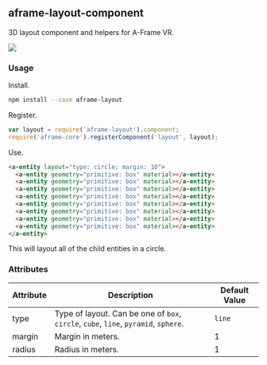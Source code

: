 ## aframe-layout-component

3D layout component and helpers for A-Frame VR.

![](https://cloud.githubusercontent.com/assets/674727/11851982/662a8dee-a3ea-11e5-92cf-4b814e2c494d.png)

### Usage

Install.

```bash
npm install --save aframe-layout
```

Register.

```js
var layout = require('aframe-layout').component;
require('aframe-core').registerComponent('layout', layout);
```

Use.

```html
<a-entity layout="type: circle; margin: 10">
  <a-entity geometry="primitive: box" material></a-entity>
  <a-entity geometry="primitive: box" material></a-entity>
  <a-entity geometry="primitive: box" material></a-entity>
  <a-entity geometry="primitive: box" material></a-entity>
  <a-entity geometry="primitive: box" material></a-entity>
  <a-entity geometry="primitive: box" material></a-entity>
  <a-entity geometry="primitive: box" material></a-entity>
  <a-entity geometry="primitive: box" material></a-entity>
</a-entity>
```

This will layout all of the child entities in a circle.

### Attributes

| Attribute | Description                                                                         | Default Value |
| --------- | -----------                                                                         | ------------- |
| type      | Type of layout. Can be one of `box`, `circle`, `cube`, `line`, `pyramid`, `sphere`. | `line`        |
| margin    | Margin in meters.                                                                   | 1             |
| radius    | Radius in meters.                                                                   | 1             |
